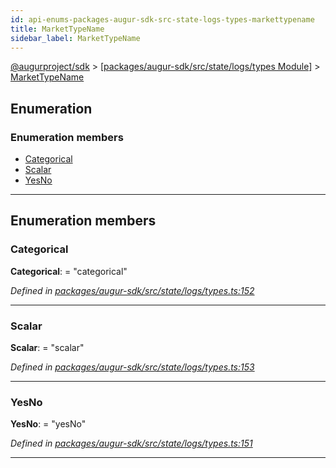 ```yaml
---
id: api-enums-packages-augur-sdk-src-state-logs-types-markettypename
title: MarketTypeName
sidebar_label: MarketTypeName
---
```


[@augurproject/sdk](api-readme.md) > [[packages/augur-sdk/src/state/logs/types Module]](api-modules-packages-augur-sdk-src-state-logs-types-module.md) > [MarketTypeName](api-enums-packages-augur-sdk-src-state-logs-types-markettypename.md)

## Enumeration

### Enumeration members

* [Categorical](api-enums-packages-augur-sdk-src-state-logs-types-markettypename.md#categorical)
* [Scalar](api-enums-packages-augur-sdk-src-state-logs-types-markettypename.md#scalar)
* [YesNo](api-enums-packages-augur-sdk-src-state-logs-types-markettypename.md#yesno)

---

## Enumeration members

<a id="categorical"></a>

###  Categorical

**Categorical**:  = "categorical"

*Defined in [packages/augur-sdk/src/state/logs/types.ts:152](https://github.com/AugurProject/augur/blob/a689f5d0f9/packages/augur-sdk/src/state/logs/types.ts#L152)*

___
<a id="scalar"></a>

###  Scalar

**Scalar**:  = "scalar"

*Defined in [packages/augur-sdk/src/state/logs/types.ts:153](https://github.com/AugurProject/augur/blob/a689f5d0f9/packages/augur-sdk/src/state/logs/types.ts#L153)*

___
<a id="yesno"></a>

###  YesNo

**YesNo**:  = "yesNo"

*Defined in [packages/augur-sdk/src/state/logs/types.ts:151](https://github.com/AugurProject/augur/blob/a689f5d0f9/packages/augur-sdk/src/state/logs/types.ts#L151)*

___

